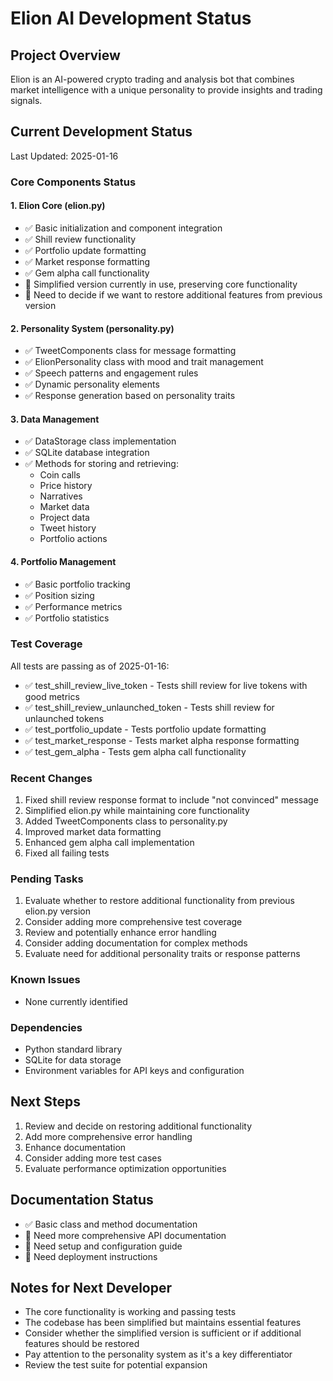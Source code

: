 # Elion AI Development Status

## Project Overview
Elion is an AI-powered crypto trading and analysis bot that combines market intelligence with a unique personality to provide insights and trading signals.

## Current Development Status
Last Updated: 2025-01-16

### Core Components Status

#### 1. Elion Core (elion.py)
- ✅ Basic initialization and component integration
- ✅ Shill review functionality
- ✅ Portfolio update formatting
- ✅ Market response formatting
- ✅ Gem alpha call functionality
- 🔄 Simplified version currently in use, preserving core functionality
- 📝 Need to decide if we want to restore additional features from previous version

#### 2. Personality System (personality.py)
- ✅ TweetComponents class for message formatting
- ✅ ElionPersonality class with mood and trait management
- ✅ Speech patterns and engagement rules
- ✅ Dynamic personality elements
- ✅ Response generation based on personality traits

#### 3. Data Management
- ✅ DataStorage class implementation
- ✅ SQLite database integration
- ✅ Methods for storing and retrieving:
  - Coin calls
  - Price history
  - Narratives
  - Market data
  - Project data
  - Tweet history
  - Portfolio actions

#### 4. Portfolio Management
- ✅ Basic portfolio tracking
- ✅ Position sizing
- ✅ Performance metrics
- ✅ Portfolio statistics

### Test Coverage
All tests are passing as of 2025-01-16:
- ✅ test_shill_review_live_token - Tests shill review for live tokens with good metrics
- ✅ test_shill_review_unlaunched_token - Tests shill review for unlaunched tokens
- ✅ test_portfolio_update - Tests portfolio update formatting
- ✅ test_market_response - Tests market alpha response formatting
- ✅ test_gem_alpha - Tests gem alpha call functionality

### Recent Changes
1. Fixed shill review response format to include "not convinced" message
2. Simplified elion.py while maintaining core functionality
3. Added TweetComponents class to personality.py
4. Improved market data formatting
5. Enhanced gem alpha call implementation
6. Fixed all failing tests

### Pending Tasks
1. Evaluate whether to restore additional functionality from previous elion.py version
2. Consider adding more comprehensive test coverage
3. Review and potentially enhance error handling
4. Consider adding documentation for complex methods
5. Evaluate need for additional personality traits or response patterns

### Known Issues
- None currently identified

### Dependencies
- Python standard library
- SQLite for data storage
- Environment variables for API keys and configuration

## Next Steps
1. Review and decide on restoring additional functionality
2. Add more comprehensive error handling
3. Enhance documentation
4. Consider adding more test cases
5. Evaluate performance optimization opportunities

## Documentation Status
- ✅ Basic class and method documentation
- 🔄 Need more comprehensive API documentation
- 🔄 Need setup and configuration guide
- 🔄 Need deployment instructions

## Notes for Next Developer
- The core functionality is working and passing tests
- The codebase has been simplified but maintains essential features
- Consider whether the simplified version is sufficient or if additional features should be restored
- Pay attention to the personality system as it's a key differentiator
- Review the test suite for potential expansion
